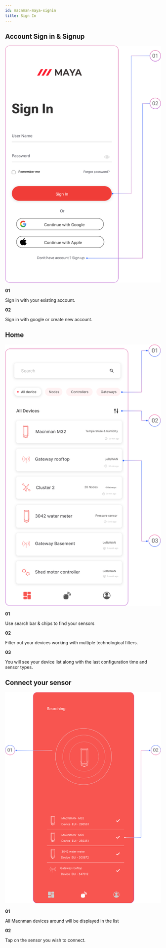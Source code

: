 ```yaml
---
id: macnman-maya-signin
title: Sign In
---
```


## Account Sign in & Signup

![title image](./assets/singin.svg)

<div className="reusable-feature-grid">
  <div className="reusable-feature-card">
    <strong>01</strong>
    <p>Sign in with your existing account.</p>
  </div>
  <div className="reusable-feature-card">
    <strong>02</strong>
    <p>Sign in with google or create new account.</p>
  </div>
</div>

## Home

![title image](./assets/home.svg)

<div className="reusable-feature-grid">
  <div className="reusable-feature-card">
    <strong>01</strong>
    <p>Use search bar & chips to find your sensors</p>
  </div>
  <div className="reusable-feature-card">
    <strong>02</strong>
    <p>Filter out your devices working with multiple technological filters.</p>
  </div>
  <div className="reusable-feature-card">
    <strong>03</strong>
    <p>You will see your device list along with the last configuration time and sensor types.</p>
  </div>
</div>


## Connect your sensor

![title image](./assets/Connection_with_sensor.svg)

<div className="reusable-feature-grid">
  <div className="reusable-feature-card">
    <strong>01</strong>
    <p>All Macnman devices around will be displayed in the list</p>
  </div>
  <div className="reusable-feature-card">
    <strong>02</strong>
    <p>Tap on the sensor you wish to connect.</p>
  </div>
  
</div>

